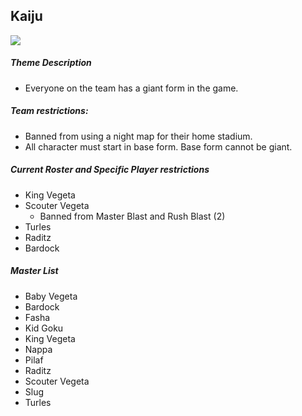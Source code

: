 ## Kaiju
 ![](../images/kaiju.png)

##### Theme Description
- Everyone on the team has a giant form in the game.

##### Team restrictions:
  - Banned from using a night map for their home stadium. 
  - All character must start in base form. Base form cannot be giant.

##### Current Roster and Specific Player restrictions

- King Vegeta
- Scouter Vegeta
  - Banned from Master Blast and Rush Blast (2)
- Turles
- Raditz
- Bardock

##### Master List
- Baby Vegeta 
- Bardock
- Fasha
- Kid Goku
- King Vegeta
- Nappa
- Pilaf
- Raditz
- Scouter Vegeta
- Slug
- Turles
